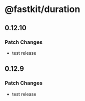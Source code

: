 # @fastkit/duration

## 0.12.10

### Patch Changes

- test release

## 0.12.9

### Patch Changes

- test release
